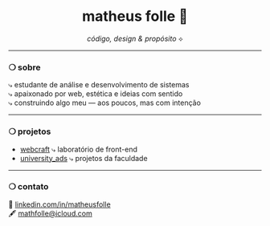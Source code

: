 <h1 align="center">matheus folle 🔭</h1>

<p align="center"><em>código, design & propósito</em> ⟡</p>

---

### ❍ sobre

⤷ estudante de análise e desenvolvimento de sistemas  
⤷ apaixonado por web, estética e ideias com sentido  
⤷ construindo algo meu — aos poucos, mas com intenção

---

### ❍ projetos

- [webcraft](https://github.com/matheusfolle/webcraft) ⤷ laboratório de front-end  
- [university_ads](https://github.com/matheusfolle/university_ads) ⤷ projetos da faculdade

---

### ❍ contato

📎 [linkedin.com/in/matheusfolle](https://linkedin.com/in/matheusfolle)  
🖋 [mathfolle@icloud.com](mailto:mathfolle@icloud.com)
